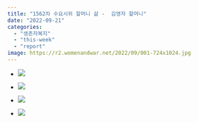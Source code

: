 ```yaml
---
title: "1562차 수요시위 할머니 삶 -  김영자 할머니"
date: "2022-09-21"
categories: 
  - "생존자복지"
  - "this-week"
  - "report"
image: https://r2.womenandwar.net/2022/09/001-724x1024.jpg
---
```


- ![](https://r2.womenandwar.net/2022/09/001-724x1024.jpg)
    
- ![](https://r2.womenandwar.net/2022/09/002-724x1024.jpg)
    
- ![](https://r2.womenandwar.net/2022/09/003-724x1024.jpg)
    
- ![](https://r2.womenandwar.net/2022/09/004-724x1024.jpg)

